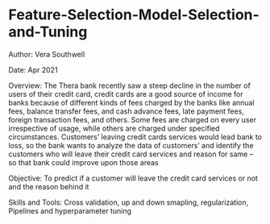 # Feature-Selection-Model-Selection-and-Tuning
Author: Vera Southwell

Date: Apr 2021

Overview: The Thera bank recently saw a steep decline in the number of users of their credit card, credit cards are a good source of income for banks because of different kinds of fees charged by the banks like annual fees, balance transfer fees, and cash advance fees, late payment fees, foreign transaction fees, and others. 
Some fees are charged on every user irrespective of usage, while others are charged under specified circumstances. Customers’ leaving credit cards services would lead bank to loss, so the bank wants to analyze the data of customers’ and identify the customers who will leave their credit card services and reason for same – so that bank could improve upon those areas

Objective: To predict if a customer will leave the credit card services or not and the reason behind it

Skills and Tools: Cross validation, up and down smapling, regularization, Pipelines and hyperparameter tuning

